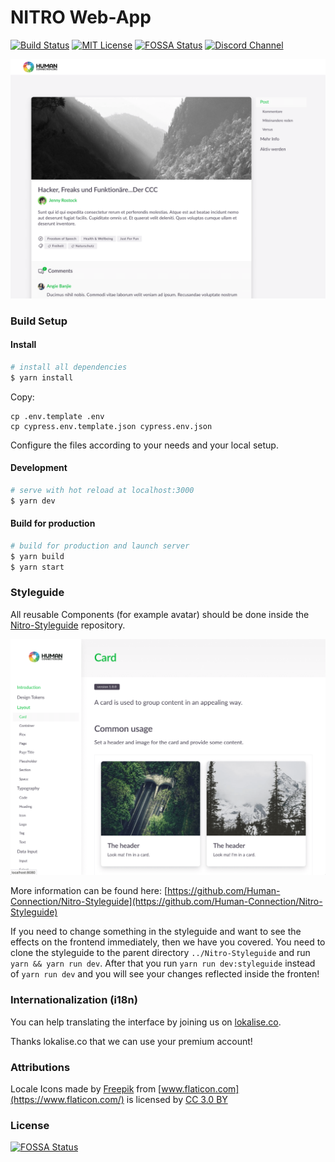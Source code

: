# NITRO Web-App

[![Build Status](https://img.shields.io/travis/com/Human-Connection/Nitro-Web/master.svg)](https://travis-ci.com/Human-Connection/Nitro-Web) [![MIT License](https://img.shields.io/badge/license-MIT-green.svg)](https://github.com/Human-Connection/Nitro-Web/blob/master/LICENSE.md) [![FOSSA Status](https://app.fossa.io/api/projects/git%2Bgithub.com%2FHuman-Connection%2FNitro-Web.svg?type=shield)](https://app.fossa.io/projects/git%2Bgithub.com%2FHuman-Connection%2FNitro-Web?ref=badge_shield) [![Discord Channel](https://img.shields.io/discord/489522408076738561.svg)](https://discord.gg/6ub73U3)

![UI Screenshot](../.gitbook/assets/screenshot.png)

### Build Setup

#### Install

```bash
# install all dependencies
$ yarn install
```

Copy:

```text
cp .env.template .env
cp cypress.env.template.json cypress.env.json
```

Configure the files according to your needs and your local setup.

#### Development

```bash
# serve with hot reload at localhost:3000
$ yarn dev
```

#### Build for production

```bash
# build for production and launch server
$ yarn build
$ yarn start
```

### Styleguide

All reusable Components \(for example avatar\) should be done inside the [Nitro-Styleguide](https://github.com/Human-Connection/Nitro-Styleguide) repository.

![Styleguide Screenshot](../.gitbook/assets/screenshot-styleguide%20%281%29.png)

More information can be found here: [https://github.com/Human-Connection/Nitro-Styleguide](https://github.com/Human-Connection/Nitro-Styleguide)

If you need to change something in the styleguide and want to see the effects on the frontend immediately, then we have you covered. You need to clone the styleguide to the parent directory `../Nitro-Styleguide` and run `yarn && yarn run dev`. After that you run `yarn run dev:styleguide` instead of `yarn run dev` and you will see your changes reflected inside the fronten!

### Internationalization \(i18n\)

You can help translating the interface by joining us on [lokalise.co](https://lokalise.co/public/556252725c18dd752dd546.13222042/).

Thanks lokalise.co that we can use your premium account!

### Attributions

Locale Icons made by [Freepik](http://www.freepik.com/) from [www.flaticon.com](https://www.flaticon.com/) is licensed by [CC 3.0 BY](http://creativecommons.org/licenses/by/3.0/)

### License

[![FOSSA Status](https://app.fossa.io/api/projects/git%2Bgithub.com%2FHuman-Connection%2FNitro-Web.svg?type=large)](https://app.fossa.io/projects/git%2Bgithub.com%2FHuman-Connection%2FNitro-Web?ref=badge_large)

